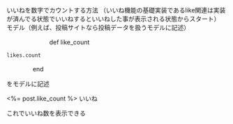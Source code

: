 いいねを数字でカウントする方法
（いいね機能の基礎実装であるlike関連は実装が済んでる状態でいいねするといいねした事が表示される状態からスタート）
モデル（例えば、投稿サイトなら投稿データを扱うモデルに記述）

　　　　　　　def like_count
   
    likes.count
    
 　　　　 end

をモデルに記述

<p><%= post.like_count %> いいね</p>

これでいいね数を表示できる

